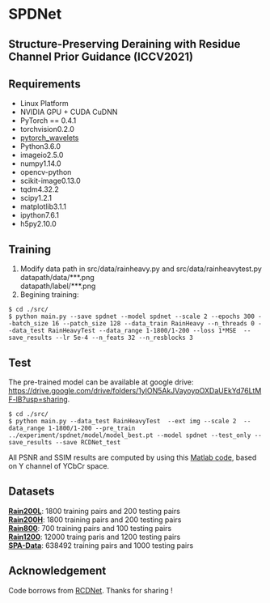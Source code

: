 # SPDNet
## Structure-Preserving Deraining with Residue Channel Prior Guidance (ICCV2021)

## Requirements

* Linux Platform
* NVIDIA GPU + CUDA CuDNN
* PyTorch == 0.4.1
* torchvision0.2.0
* [pytorch_wavelets](https://github.com/fbcotter/pytorch_wavelets)
* Python3.6.0
* imageio2.5.0
* numpy1.14.0
* opencv-python
* scikit-image0.13.0
* tqdm4.32.2
* scipy1.2.1
* matplotlib3.1.1
* ipython7.6.1
* h5py2.10.0

## Training
1. Modify data path in src/data/rainheavy.py and src/data/rainheavytest.py <br/>
datapath/data/\*\*\*.png <br/>
datapath/label/\*\*\*.png
3. Begining training:
```
$ cd ./src/
$ python main.py --save spdnet --model spdnet --scale 2 --epochs 300 --batch_size 16 --patch_size 128 --data_train RainHeavy --n_threads 0 --data_test RainHeavyTest --data_range 1-1800/1-200 --loss 1*MSE  --save_results --lr 5e-4 --n_feats 32 --n_resblocks 3
```

## Test
The pre-trained model can be available at google drive: https://drive.google.com/drive/folders/1ylON5AkJVayoypOXDaUEkYd76LtMF-lB?usp=sharing.

```
$ cd ./src/
$ python main.py --data_test RainHeavyTest  --ext img --scale 2  --data_range 1-1800/1-200 --pre_train ../experiment/spdnet/model/model_best.pt --model spdnet --test_only --save_results --save RCDNet_test
```
All PSNR and SSIM results are computed by using this [Matlab code](https://github.com/csdwren/PReNet/tree/master/statistic), based on Y channel of YCbCr space.

## Datasets
**[Rain200L](https://pan.baidu.com/s/1SR7yULy0VZ_JZ4Vawqs7gg#list/path=%2F)**: 1800 training pairs and 200 testing pairs <br/>
**[Rain200H](https://pan.baidu.com/s/1SR7yULy0VZ_JZ4Vawqs7gg#list/path=%2F)**: 1800 training pairs and 200 testing pairs <br/>
**[Rain800](https://drive.google.com/open?id=0Bw2e6Q0nQQvGbi1xV1Yxd09rY2s)**: 700 training pairs and 100 testing pairs <br/>
**[Rain1200](https://drive.google.com/file/d/1cMXWICiblTsRl1zjN8FizF5hXOpVOJz4/view?usp=sharing)**: 12000 traing paris and 1200 testing pairs <br/>
**[SPA-Data](https://stevewongv.github.io/derain-project.html)**: 638492 training pairs and 1000 testing pairs

## Acknowledgement 
Code borrows from [RCDNet](https://github.com/hongwang01/RCDNet). Thanks for sharing !
